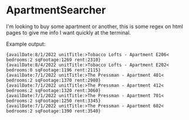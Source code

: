 # ApartmentSearcher

I'm looking to buy some apartment or another, this is some regex on html pages to give me info I want quickly at the terminal.

Example output:

```
{availDate:8/1/2022 unitTitle:>Tobacco Lofts - Apartment E206< bedrooms:2 sqFootage:1269 rent:2310}
{availDate:8/4/2022 unitTitle:>Tobacco Lofts - Apartment E202< bedrooms:0 sqFootage:1196 rent:2115}
{availDate:7/1/2022 unitTitle:>The Pressman - Apartment 401< bedrooms:2 sqFootage:1370 rent:2980}
{availDate:7/1/2022 unitTitle:>The Pressman - Apartment 412< bedrooms:2 sqFootage:1320 rent:3060}
{availDate:7/1/2022 unitTitle:>The Pressman - Apartment 701< bedrooms:2 sqFootage:1250 rent:3345}
{availDate:7/1/2022 unitTitle:>The Pressman - Apartment 602< bedrooms:2 sqFootage:1390 rent:3540}
```
